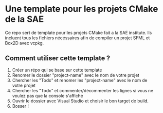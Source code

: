 # Une template pour les projets CMake de la SAE

Ce repo sert de template pour les projets CMake fait a la SAE institute.
Ils incluent tous les fichiers nécéssaires afin de compiler un projet SFML et Box2D avec vcpkg.

## Comment utiliser cette template ?

1. Créer un répo qui se base sur cette template
2. Renomer le dossier "project-name" avec le nom de votre projet
3. Chercher les "Todo" et renomer les "project-name" avec le nom de votre projet
4. Chercher les "Todo" et commenter/décommenter les lignes si vous ne voulez pas que la console s'affiche
5. Ouvrir le dossier avec Visual Studio et choisir le bon target de build.
6. Bosser !
